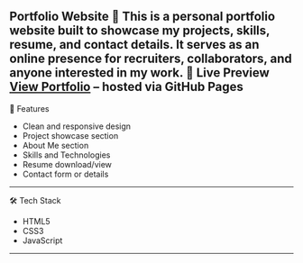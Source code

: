 Portfolio Website 💼
This is a **personal portfolio website** built to showcase my projects, skills, resume, and contact details. It serves as an online presence for recruiters, collaborators, and anyone interested in my work.
🔗 Live Preview
[View Portfolio](https://nihar-dev.netlify.app/) – hosted via GitHub Pages
---

📌 Features

- Clean and responsive design
- Project showcase section
- About Me section
- Skills and Technologies
- Resume download/view
- Contact form or details

---

🛠️ Tech Stack

- HTML5
- CSS3
- JavaScript

---

